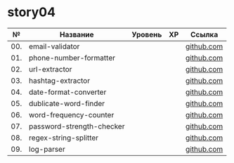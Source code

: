 # story04

| №   | Название                  | Уровень | XP  | Ссылка                                     |
| --- | ------------------------- | ------- | --- | ------------------------------------------ |
| 00. | email-validator           |         |     | [github.com](./email-validator/)           |
| 01. | phone-number-formatter    |         |     | [github.com](./phone-number-formatter/)    |
| 02. | url-extractor             |         |     | [github.com](./url-extractor/)             |
| 03. | hashtag-extractor         |         |     | [github.com](./hashtag-extractor/)         |
| 04. | date-format-converter     |         |     | [github.com](./date-format-converter/)     |
| 05. | dublicate-word-finder     |         |     | [github.com](./dublicate-word-finder/)     |
| 06. | word-frequency-counter    |         |     | [github.com](./word-frequency-counter/)    |
| 07. | password-strength-checker |         |     | [github.com](./password-strength-checker/) |
| 08. | regex-string-splitter     |         |     | [github.com](./regex-string-splitter/)     |
| 09. | log-parser                |         |     | [github.com](./log-parser/)                |
